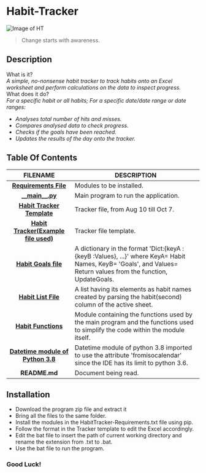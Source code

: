 # **Habit-Tracker**

![Image of HT](https://media.giphy.com/media/Zr9FfobRExF6FuRsJr/giphy.gif)    

> Change starts with awareness.
  
## Description
 What is it?  
 _A simple, no-nonsense habit tracker to track habits onto an Excel worksheet and perform calculations on the data to inspect progress._  
 What does it do?    
  _For a specific habit or all habits; For a specific date/date range or date ranges:_  
  * _Analyses total number of hits and misses._  
  * _Compares analysed data to check progress._  
  * _Checks if the goals have been reached._  
  * _Updates the results of the day onto the tracker._  
  
## Table Of Contents
 FILENAME | DESCRIPTION 
  :---:|--- 
[__Requirements File__](docs/HabitTracker-Requirements.txt)| Modules to be installed.
[\_\___main\_\_.py__](__main__.py)| Main program to run the application.
[__Habit Tracker Template__](docs/Habit%20Tracker-10_7.xlsx)| Tracker file, from Aug 10 till Oct 7.
[__Habit Tracker\(Example file used\)__](docs/Habit%20Tracker-Template.xlsx)| Tracker file template.
[__Habit Goals file__](src/HabitGoalsFile.py)| A dictionary in the format 'Dict:{keyA :{keyB :Values}, ...}' where KeyA= Habit Names, KeyB= 'Goals', and Values= Return values from the function, UpdateGoals. 
[__Habit List File__](src/HabitListFile.py)| A list having its elements as habit names created by parsing the habit(second) column of the active sheet. 
[__Habit Functions__](src/HabitTrackerMainFunctions.py)| Module containing the functions used by the main program and the functions used to simplify the code within the module itself. 
[__Datetime module of Python 3.8__](src/Datetime38.py)| Datetime module of python 3.8 imported to use the attribute 'fromisocalendar' since the IDE has its limit to python 3.6.
 __README.md__ | Document being read.  

## Installation
* Download the program zip file and extract it
* Bring all the files to the same folder. 
* Install the modules in the HabitTracker-Requirements.txt file using pip.
* Follow the format in the Tracker template to edit the Excel accordingly.
* Edit the bat file to insert the path of current working directory and rename the extension from .txt to .bat.
* Use the bat file to run the program.

### Good Luck!
